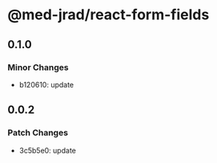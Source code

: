# @med-jrad/react-form-fields

## 0.1.0

### Minor Changes

- b120610: update

## 0.0.2

### Patch Changes

- 3c5b5e0: update
